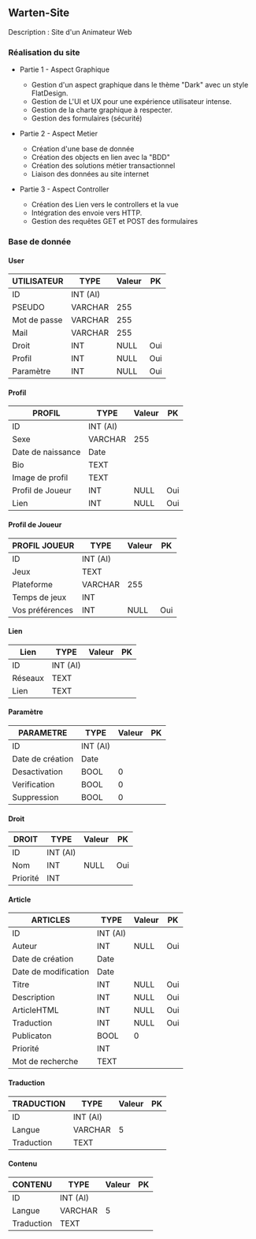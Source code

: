 ## Warten-Site
Description : Site d'un Animateur Web

### Réalisation du site

* Partie 1 - Aspect Graphique

 	- Gestion d'un aspect graphique dans le thème "Dark" avec un style FlatDesign.
 	- Gestion de L'UI et UX pour une expérience utilisateur intense.
 	- Gestion de la charte graphique à respecter.
 	- Gestion des formulaires (sécurité)

* Partie 2 - Aspect Metier

 	- Création d'une base de donnée
 	- Création des objects en lien avec la "BDD" 
 	- Création des solutions métier transactionnel
 	- Liaison des données au site internet

* Partie 3 - Aspect Controller

 	- Création des Lien vers le controllers et la vue
 	- Intégration des envoie vers HTTP.
 	- Gestion des requêtes GET et POST des formulaires

### Base de donnée


#### User
| UTILISATEUR   |	TYPE		  |		Valeur     |	PK     |
| ------------- | -------------   | ---------      | --------- |
| ID	        |     INT (AI)	  |  	           |		   |
| PSEUDO        |     VARCHAR 	  |     255 	   |		   |
| Mot de passe  |     VARCHAR     |     255 	   |		   |
| Mail	        |     VARCHAR 	  |     255		   |		   |
| Droit		    |     INT	      |     NULL	   |	Oui	   |
| Profil 		|     INT	      |     NULL	   |	Oui	   |
| Paramètre		|     INT	      |     NULL	   |	Oui	   |


#### Profil
| PROFIL	    	|	TYPE		  |		Valeur     |	PK     |
| ------------- 	| -------------   | ---------      | --------- |
| ID	       		|     INT (AI)	  |  	           |		   |
| Sexe	        	|     VARCHAR  	  |    	255    	   |		   |
| Date de naissance |     Date   	  |         	   |		   |
| Bio	        	|     TEXT   	  |         	   |		   |
| Image de profil   |     TEXT   	  |     		   |		   |
| Profil de Joueur	|     INT	      |     NULL	   |	Oui	   |
| Lien				|     INT	      |     NULL	   |	Oui	   |

#### Profil de Joueur
| PROFIL JOUEUR    	|	TYPE		  |		Valeur     |	PK     |
| ------------- 	| -------------   | ---------      | --------- |
| ID	       		|     INT (AI)	  |  	           |		   |
| Jeux				|     TEXT   	  |         	   |		   |
| Plateforme	    |     VARCHAR  	  |     255  	   |		   |
| Temps de jeux     |     INT   	  |     		   |		   |
| Vos préférences  	|     INT	      |     NULL	   |	Oui	   |

#### Lien

| Lien  	    	|	TYPE		  |		Valeur     |	PK     |
| ------------- 	| -------------   | ---------      | --------- |
| ID	       		|     INT (AI)	  |  	           |		   |
| Réseaux        	|     TEXT  	  |    	    	   |		   |
| Lien           	|     TEXT  	  |    	    	   |		   |

#### Paramètre
| PARAMETRE	    	|	TYPE		  |		Valeur     |	PK     |
| ------------- 	| -------------   | ---------      | --------- |
| ID	       		|     INT (AI)	  |  	           |		   |
| Date de création  |     Date		  |         	   |		   |
| Desactivation    	|     BOOL   	  |       0  	   |		   |
| Verification	    |     BOOL   	  |       0		   |		   |
| Suppression    	|     BOOL	      |       0 	   |		   |

#### Droit
| DROIT         |	TYPE		  |		Valeur     |	PK     |
| ------------- | -------------   | ---------      | --------- |
| ID	        |    INT (AI)	  |  	           |		   |
| Nom           |	   INT	      |     NULL	   |	Oui	   |
| Priorité      |      INT  	  |     		   |		   |

#### Article
| ARTICLES	    			|	TYPE		  |		Valeur     |	PK     |
| ------------- 			| -------------   | ---------      | --------- |
| ID	        			|    INT (AI)	  |  	           |		   |
| Auteur        			|      	INT	      |     NULL	   |	Oui	   |
| Date de création  		|     	Date	  |     	 	   |		   |
| Date de modification  	|     	Date	  |     	 	   |		   |
| Titre		    			|		INT	      |     NULL	   |	Oui	   |
| Description		 		|		INT	      |     NULL	   |	Oui	   |
| ArticleHTML    			|		INT	      |     NULL	   |	Oui	   |
| Traduction    			|     	INT	      |     NULL	   |	Oui	   |
| Publicaton    			|      	BOOL      |      0		   |		   |
| Priorité		    		|      	INT       |     		   |		   |
| Mot de recherche			|		TEXT 	  |				   |		   |


#### Traduction
| TRADUCTION    |	TYPE		  |		Valeur     |	PK     |
| ------------- | -------------   | ---------      | --------- |
| ID	        |    INT (AI)	  |  	           |		   |
| Langue        |     VARCHAR 	  |      5	 	   |		   |
| Traduction    |      TEXT  	  |     		   |		   |

#### Contenu
| CONTENU	    |	TYPE		  |		Valeur     |	PK     |
| ------------- | -------------   | ---------      | --------- |
| ID	        |    INT (AI)	  |  	           |		   |
| Langue        |     VARCHAR 	  |      5	 	   |		   |
| Traduction    |      TEXT  	  |     		   |		   |

